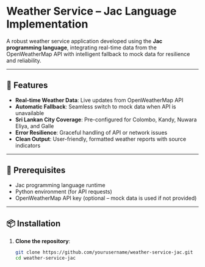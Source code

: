 # Weather Service – Jac Language Implementation

A robust weather service application developed using the **Jac programming language**, integrating real-time data from the OpenWeatherMap API with intelligent fallback to mock data for resilience and reliability.

---

## 🚀 Features

- **Real-time Weather Data**: Live updates from OpenWeatherMap API  
- **Automatic Fallback**: Seamless switch to mock data when API is unavailable  
- **Sri Lankan City Coverage**: Pre-configured for Colombo, Kandy, Nuwara Eliya, and Galle  
- **Error Resilience**: Graceful handling of API or network issues  
- **Clean Output**: User-friendly, formatted weather reports with source indicators  

---

## 🔧 Prerequisites

- Jac programming language runtime  
- Python environment (for API requests)  
- OpenWeatherMap API key (optional – mock data is used if not provided)  

---

## 📦 Installation

1. **Clone the repository**:
   ```bash
   git clone https://github.com/yourusername/weather-service-jac.git
   cd weather-service-jac
